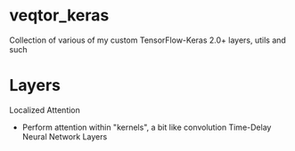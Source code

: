 # veqtor_keras
Collection of various of my custom TensorFlow-Keras 2.0+ layers, utils and such

# Layers
Localized Attention
* Perform attention within "kernels", a bit like convolution
Time-Delay Neural Network Layers
